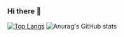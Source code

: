 ### Hi there 👋

[![Top Langs](https://github-readme-stats.vercel.app/api/top-langs/?username=NakZMichael&theme=radical)](https://github.com/anuraghazra/github-readme-stats)
![Anurag's GitHub stats](https://github-readme-stats.vercel.app/api?username=NakZMichael&theme=radical)

